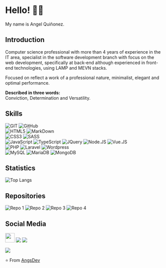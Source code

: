 # Hello! 👋👋

My name is Angel Quiñonez.

## Introduction

Computer science professional with more than 4 years of experience in the IT area, specialist in the software development branch with focus on the web development, specifically at back-end although experienced in front-end technologies, using LAMP and MEVN stacks.

Focused on reflect a work of a professional nature, minimalist, elegant and optimal performance.

**Described in three words:**
<br/>
Conviction, Determination and Versatility.
  
## Skills

![GIT](https://img.shields.io/badge/git-DE4C36?style=for-the-badge&logo=git&logoColor=DE4C36&labelColor=202020)
![GitHub](https://img.shields.io/badge/github-grey?style=for-the-badge&logo=github&logoColor=white&labelColor=202020)
<br>
![HTML5](https://img.shields.io/badge/html%205-EF652A?style=for-the-badge&logo=html5&logoColor=EF652A&labelColor=202020)
![MarkDown](https://img.shields.io/badge/Markdown-grey?style=for-the-badge&logo=Markdown&logoColor=white&labelColor=202020)
<br>
![CSS3](https://img.shields.io/badge/css%203-0C7FBE?style=for-the-badge&logo=css3&logoColor=0C7FBE&labelColor=202020)
![SASS](https://img.shields.io/badge/sass-C76495?style=for-the-badge&logo=sass&logoColor=C76495&labelColor=202020)
<br>
![JavaScript](https://img.shields.io/badge/javaScript-f7df1e?style=for-the-badge&logo=javascript&logoColor=f7df1e&labelColor=202020)
![TypeScript](https://img.shields.io/badge/typescript-2D79C7?style=for-the-badge&logo=typescript&logoColor=2D79C7&labelColor=202020)
![JQuery](https://img.shields.io/badge/jquery-0b507f?style=for-the-badge&logo=jquery&logoColor=0b507f&labelColor=202020)
![Node.JS](https://img.shields.io/badge/node.js-3C873A?style=for-the-badge&logo=node.js&logoColor=3C873A&labelColor=202020)
![Vue.JS](https://img.shields.io/badge/vue.js-4FC08D?style=for-the-badge&logo=vue.js&logoColor=4FC08D&labelColor=202020)
<br>
![PHP](https://img.shields.io/badge/php-72789a?style=for-the-badge&logo=php&logoColor=72789a&labelColor=202020)
![Laravel](https://img.shields.io/badge/laravel-F46157?style=for-the-badge&logo=laravel&logoColor=F46157&labelColor=202020)
![Wordpress](https://img.shields.io/badge/wordpress-05A7D9?style=for-the-badge&logo=wordpress&logoColor=05A7D9&labelColor=202020)
<br>
![MySQL](https://img.shields.io/badge/mysql-26557C?style=for-the-badge&logo=mysql&logoColor=26557C&labelColor=202020)
![MariaDB](https://img.shields.io/badge/mariadb-4175a1?style=for-the-badge&logo=mariadb&logoColor=4175a1&labelColor=202020)
![MongoDB](https://img.shields.io/badge/mongodb-47A248?style=for-the-badge&logo=mongodb&logoColor=47A248&labelColor=202020)


## Statistics

![Top Langs](https://github-readme-stats.vercel.app/api/top-langs/?username=angsdev&layout=compact&hide_border=true&bg_color=1C252C&title_color=4986DF&text_color=fff&icon_color=4986DF)

## Repositories

![Repo 1](https://github-readme-stats.vercel.app/api/pin/?username=angsdev&repo=angsdev.github.io&hide_border=true&show_icons=true&bg_color=1C252C&title_color=4986DF&text_color=fff&icon_color=4986DF)
![Repo 2](https://github-readme-stats.vercel.app/api/pin/?username=angsdev&repo=pagestack&hide_border=true&show_icons=true&bg_color=1C252C&title_color=4986DF&text_color=fff&icon_color=4986DF)
![Repo 3](https://github-readme-stats.vercel.app/api/pin/?username=angsdev&repo=notes-webservice&hide_border=true&show_icons=true&bg_color=1C252C&title_color=4986DF&text_color=fff&icon_color=4986DF)
![Repo 4](https://github-readme-stats.vercel.app/api/pin/?username=angsdev&repo=node-webserver&hide_border=true&show_icons=true&bg_color=1C252C&title_color=4986DF&text_color=fff&icon_color=4986DF)

## Social Media

<a href="https://angsdev.github.io/"><img height="30px" src="https://img.shields.io/badge/My%20Web%20Site:%20angsdev.github.io-1c252c?style=for-the-badge&logo=google%20chrome&logoColor=white"/></a>
<a href="https://www.linkedin.com/in/angelquinonezs"><img src="https://img.shields.io/badge/linkedin%20@angelquiñonezs-0A66C2?style=for-the-badge&logo=linkedin&logoColor=white"/></a>
<a href="https://torre.co/angsdev/"><img src="https://img.shields.io/badge/torre%20@angsdev-27292D?style=for-the-badge"/></a>
<p align="left"><img src="https://visitor-badge.laobi.icu/badge?page_id=angsdev" id="counter"></p>

⭐️ From [AngsDev](https://github.com/angsdev)
